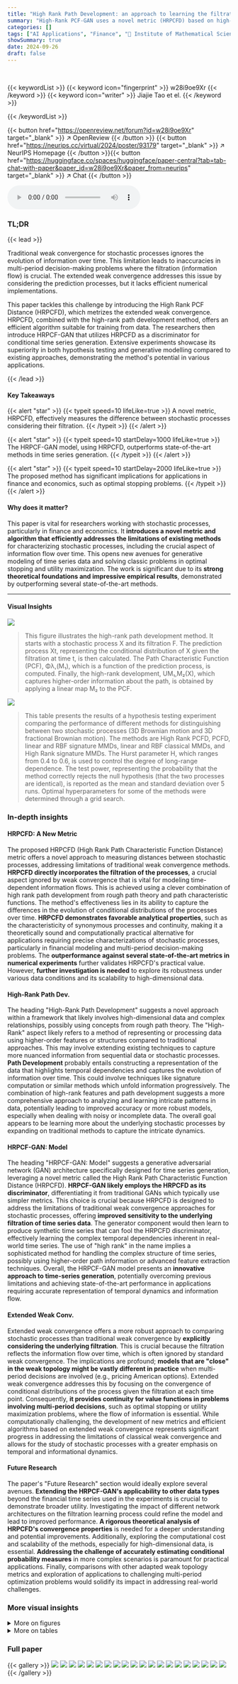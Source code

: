 ```yaml
---
title: "High Rank Path Development: an approach to learning the filtration of stochastic processes"
summary: "High-Rank PCF-GAN uses a novel metric (HRPCFD) based on high-rank path development to learn filtration of stochastic processes, outperforming state-of-the-art methods in hypothesis testing and time-se..."
categories: []
tags: ["AI Applications", "Finance", "🏢 Institute of Mathematical Sciences",]
showSummary: true
date: 2024-09-26
draft: false
---
```


<br>

{{< keywordList >}}
{{< keyword icon="fingerprint" >}} w28i9oe9Xr {{< /keyword >}}
{{< keyword icon="writer" >}} Jiajie Tao et el. {{< /keyword >}}
 
{{< /keywordList >}}

{{< button href="https://openreview.net/forum?id=w28i9oe9Xr" target="_blank" >}}
↗ OpenReview
{{< /button >}}
{{< button href="https://neurips.cc/virtual/2024/poster/93179" target="_blank" >}}
↗ NeurIPS Homepage
{{< /button >}}{{< button href="https://huggingface.co/spaces/huggingface/paper-central?tab=tab-chat-with-paper&paper_id=w28i9oe9Xr&paper_from=neurips" target="_blank" >}}
↗ Chat
{{< /button >}}



<audio controls>
    <source src="https://ai-paper-reviewer.com/w28i9oe9Xr/podcast.wav" type="audio/wav">
    Your browser does not support the audio element.
</audio>


### TL;DR


{{< lead >}}

Traditional weak convergence for stochastic processes ignores the evolution of information over time. This limitation leads to inaccuracies in multi-period decision-making problems where the filtration (information flow) is crucial. The extended weak convergence addresses this issue by considering the prediction processes, but it lacks efficient numerical implementations. 

This paper tackles this challenge by introducing the High Rank PCF Distance (HRPCFD), which metrizes the extended weak convergence. HRPCFD, combined with the high-rank path development method, offers an efficient algorithm suitable for training from data.  The researchers then introduce HRPCF-GAN that utilizes HRPCFD as a discriminator for conditional time series generation.  Extensive experiments showcase its superiority in both hypothesis testing and generative modelling compared to existing approaches, demonstrating the method's potential in various applications.

{{< /lead >}}


#### Key Takeaways

{{< alert "star" >}}
{{< typeit speed=10 lifeLike=true >}} A novel metric, HRPCFD, effectively measures the difference between stochastic processes considering their filtration. {{< /typeit >}}
{{< /alert >}}

{{< alert "star" >}}
{{< typeit speed=10 startDelay=1000 lifeLike=true >}} The HRPCF-GAN model, using HRPCFD, outperforms state-of-the-art methods in time series generation. {{< /typeit >}}
{{< /alert >}}

{{< alert "star" >}}
{{< typeit speed=10 startDelay=2000 lifeLike=true >}} The proposed method has significant implications for applications in finance and economics, such as optimal stopping problems. {{< /typeit >}}
{{< /alert >}}

#### Why does it matter?
This paper is vital for researchers working with stochastic processes, particularly in finance and economics.  It **introduces a novel metric and algorithm that efficiently addresses the limitations of existing methods** for characterizing stochastic processes, including the crucial aspect of information flow over time. This opens new avenues for generative modeling of time series data and solving classic problems in optimal stopping and utility maximization. The work is significant due to its **strong theoretical foundations and impressive empirical results**, demonstrated by outperforming several state-of-the-art methods.

------
#### Visual Insights



![](https://ai-paper-reviewer.com/w28i9oe9Xr/figures_1_1.jpg)

> This figure illustrates the high-rank path development method.  It starts with a stochastic process X and its filtration F. The prediction process Xt, representing the conditional distribution of X given the filtration at time t, is then calculated.  The Path Characteristic Function (PCF), Φλ,(M₁), which is a function of the prediction process, is computed. Finally, the high-rank development, UM₁,M₂(X), which captures higher-order information about the path, is obtained by applying a linear map M₂ to the PCF.





![](https://ai-paper-reviewer.com/w28i9oe9Xr/tables_7_1.jpg)

> This table presents the results of a hypothesis testing experiment comparing the performance of different methods for distinguishing between two stochastic processes (3D Brownian motion and 3D fractional Brownian motion). The methods are High Rank PCFD, PCFD, linear and RBF signature MMDs, linear and RBF classical MMDs, and High Rank signature MMDs. The Hurst parameter H, which ranges from 0.4 to 0.6, is used to control the degree of long-range dependence. The test power, representing the probability that the method correctly rejects the null hypothesis (that the two processes are identical), is reported as the mean and standard deviation over 5 runs. Optimal hyperparameters for some of the methods were determined through a grid search.





### In-depth insights


#### HRPCFD: A New Metric
The proposed HRPCFD (High Rank Path Characteristic Function Distance) metric offers a novel approach to measuring distances between stochastic processes, addressing limitations of traditional weak convergence methods.  **HRPCFD directly incorporates the filtration of the processes**, a crucial aspect ignored by weak convergence that is vital for modeling time-dependent information flows.  This is achieved using a clever combination of high rank path development from rough path theory and path characteristic functions. The method's effectiveness lies in its ability to capture the differences in the evolution of conditional distributions of the processes over time. **HRPCFD demonstrates favorable analytical properties**, such as the characteristicity of synonymous processes and continuity, making it a theoretically sound and computationally practical alternative for applications requiring precise characterizations of stochastic processes, particularly in financial modeling and multi-period decision-making problems. The **outperformance against several state-of-the-art metrics in numerical experiments** further validates HRPCFD's practical value.  However, **further investigation is needed** to explore its robustness under various data conditions and its scalability to high-dimensional data.

#### High-Rank Path Dev.
The heading "High-Rank Path Development" suggests a novel approach within a framework that likely involves high-dimensional data and complex relationships, possibly using concepts from rough path theory.  The "High-Rank" aspect likely refers to a method of representing or processing data using higher-order features or structures compared to traditional approaches. This may involve extending existing techniques to capture more nuanced information from sequential data or stochastic processes.  **Path Development** probably entails constructing a representation of the data that highlights temporal dependencies and captures the evolution of information over time. This could involve techniques like signature computation or similar methods which unfold information progressively. The combination of high-rank features and path development suggests a more comprehensive approach to analyzing and learning intricate patterns in data, potentially leading to improved accuracy or more robust models, especially when dealing with noisy or incomplete data. The overall goal appears to be learning more about the underlying stochastic processes by expanding on traditional methods to capture the intricate dynamics.

#### HRPCF-GAN: Model
The heading "HRPCF-GAN: Model" suggests a generative adversarial network (GAN) architecture specifically designed for time series generation, leveraging a novel metric called the High Rank Path Characteristic Function Distance (HRPCFD).  **HRPCF-GAN likely employs the HRPCFD as its discriminator**, differentiating it from traditional GANs which typically use simpler metrics.  This choice is crucial because HRPCFD is designed to address the limitations of traditional weak convergence approaches for stochastic processes, offering **improved sensitivity to the underlying filtration of time series data**. The generator component would then learn to produce synthetic time series that can fool the HRPCFD discriminator, effectively learning the complex temporal dependencies inherent in real-world time series.  The use of "high rank" in the name implies a sophisticated method for handling the complex structure of time series, possibly using higher-order path information or advanced feature extraction techniques.  Overall, the HRPCF-GAN model presents an **innovative approach to time-series generation**, potentially overcoming previous limitations and achieving state-of-the-art performance in applications requiring accurate representation of temporal dynamics and information flow.

#### Extended Weak Conv.
Extended weak convergence offers a more robust approach to comparing stochastic processes than traditional weak convergence by **explicitly considering the underlying filtration**.  This is crucial because the filtration reflects the information flow over time, which is often ignored by standard weak convergence. The implications are profound; **models that are "close" in the weak topology might be vastly different in practice** when multi-period decisions are involved (e.g., pricing American options). Extended weak convergence addresses this by focusing on the convergence of conditional distributions of the process given the filtration at each time point.  Consequently, **it provides continuity for value functions in problems involving multi-period decisions**, such as optimal stopping or utility maximization problems, where the flow of information is essential. While computationally challenging, the development of new metrics and efficient algorithms based on extended weak convergence represents significant progress in addressing the limitations of classical weak convergence and allows for the study of stochastic processes with a greater emphasis on temporal and informational dynamics.

#### Future Research
The paper's "Future Research" section would ideally explore several avenues.  **Extending the HRPCF-GAN's applicability to other data types** beyond the financial time series used in the experiments is crucial to demonstrate broader utility.  Investigating the impact of different network architectures on the filtration learning process could refine the model and lead to improved performance.  **A rigorous theoretical analysis of HRPCFD's convergence properties** is needed for a deeper understanding and potential improvements.  Additionally, exploring the computational cost and scalability of the methods, especially for high-dimensional data, is essential.  **Addressing the challenge of accurately estimating conditional probability measures** in more complex scenarios is paramount for practical applications. Finally, comparisons with other adapted weak topology metrics and exploration of applications to challenging multi-period optimization problems would solidify its impact in addressing real-world challenges.


### More visual insights

<details>
<summary>More on figures
</summary>


![](https://ai-paper-reviewer.com/w28i9oe9Xr/figures_6_1.jpg)

> This figure illustrates the architecture of the HRPCF-GAN, a generative adversarial network for learning the conditional distribution of future time series given past data.  It shows how the generator (Ge), which produces synthetic future paths, and the discriminator (HRPCFD), based on the High Rank Path Characteristic Function Distance, interact. The discriminator evaluates the similarity between real and generated data based on the HRPCFD, which incorporates information about the filtration of the stochastic processes.  The process involves multiple stages, including training regression models to estimate conditional probability measures and employing both PCFD and HRPCFD in the process of optimization.


![](https://ai-paper-reviewer.com/w28i9oe9Xr/figures_8_1.jpg)

> This figure compares the conditional distribution of future paths predicted by four different generative models (RCGAN, TimeGAN, PCFGAN, and HRPCFGAN) with the true distribution for a fractional Brownian motion (fBM).  Each column shows the distributions at a different time point (t). The red lines show the conditional mean predicted by the generative models, with shaded areas representing their standard deviations. The green lines show the true conditional means and standard deviations.  The figure demonstrates the performance of different models in capturing the conditional probability distribution over time.


![](https://ai-paper-reviewer.com/w28i9oe9Xr/figures_12_1.jpg)

> This figure illustrates the high-rank path development method.  It shows how the prediction process, representing the conditional distribution of the stochastic process given its filtration, is used to construct a high-rank path characteristic function (HRPCF). This involves two steps: first, computing the PCF of the prediction process; then, applying a high-rank development to this PCF, resulting in a more informative representation of the process that captures the underlying filtration.


![](https://ai-paper-reviewer.com/w28i9oe9Xr/figures_31_1.jpg)

> The figure shows the distributions of EPCFD and EHRPCFD under the null hypothesis (H0) and alternative hypothesis (H1) for a Hurst parameter of 0.475.  The histograms illustrate the separation of the two distributions under the different hypothesis, demonstrating the effectiveness of both metrics in distinguishing between the two scenarios.  Specific hyperparameter settings (K1, n, K2, m) used for each metric are provided in the caption.


![](https://ai-paper-reviewer.com/w28i9oe9Xr/figures_34_1.jpg)

> This figure illustrates the high-rank path development method.  It shows how the prediction process, represented as conditional distributions P(X|Ft) over time, is transformed using the Path Characteristic Function (PCF). The PCF, Φλ(M₁), captures the distribution's characteristics. Then, a high-rank development, UM₁,M₂(X), further refines this representation by applying a linear map M₂ to the PCF path. This process allows for the incorporation of information about the filtration into a computable distance metric.


![](https://ai-paper-reviewer.com/w28i9oe9Xr/figures_34_2.jpg)

> This figure illustrates the high-rank path development method.  It shows how the prediction process, representing the conditional distribution of the stochastic process given its filtration up to time t, is used to construct the high-rank path characteristic function (HRPCF). The HRPCF is a key element in the proposed High Rank PCF Distance (HRPCFD) metric, which allows for efficient numerical implementation and is used to learn the filtration of stochastic processes. The figure depicts two steps of development: First, computing the PCF of the prediction process, and second, applying a higher-rank development to the PCF, resulting in the HRPCF.


</details>




<details>
<summary>More on tables
</summary>


![](https://ai-paper-reviewer.com/w28i9oe9Xr/tables_8_1.jpg)
> This table compares the performance of the HRPCF-GAN model against several baseline models (RCGAN, TimeGAN, PCFGAN) across seven evaluation metrics.  The metrics assess different aspects of time series generation quality, including the fidelity of the generated series' distribution, its correlation structure, and its ability to capture the conditional distribution. Two datasets were used for evaluation: a synthetic multivariate fractional Brownian motion dataset and a real-world stock market dataset.  HRPCF-GAN demonstrates superior performance across most metrics and datasets.

![](https://ai-paper-reviewer.com/w28i9oe9Xr/tables_31_1.jpg)
> This table presents the results of hypothesis testing for different stochastic processes.  The test power, representing the probability of correctly rejecting the null hypothesis (that the processes have the same distribution), is shown for various methods (High Rank PCFD, PCFD, Linear/RBF Signature MMDs, Linear/RBF Classical MMDs).  The values are the mean ± standard deviation across 5 runs, and optimal hyperparameters for some methods are specified.

![](https://ai-paper-reviewer.com/w28i9oe9Xr/tables_31_2.jpg)
> This table presents the statistical power of different distance metrics (High Rank PCFD, PCFD, Linear Signature MMD, RBF Signature MMD, High Rank Signature MMD, Linear Classical MMD, RBF Classical MMD) in distinguishing between 3-dimensional Brownian motion and 3-dimensional fractional Brownian motion with varying Hurst parameters (H).  The power represents the probability of correctly rejecting the null hypothesis (that the processes are the same) when the alternative hypothesis (that the processes are different) is true.  Different optimal parameters were used for the RBF and High Rank signature MMDs.

![](https://ai-paper-reviewer.com/w28i9oe9Xr/tables_33_1.jpg)
> This table presents a comparison of the performance of HRPCF-GAN against other state-of-the-art models for time series generation on two datasets: a synthetic dataset (fBM) and a real-world stock market dataset.  Seven metrics are used to evaluate the models' performance, encompassing aspects such as fidelity (e.g., auto-correlation), diversity (ONND), and conditional expectations. HRPCF-GAN consistently shows superior performance across multiple evaluation metrics on both datasets.

![](https://ai-paper-reviewer.com/w28i9oe9Xr/tables_33_2.jpg)
> This table compares the performance of HRPCF-GAN against three other baseline models (RCGAN, TimeGAN, PCFGAN) across seven evaluation metrics.  The metrics assess various aspects of the generated time series, including autocorrelation, cross-correlation, discriminative ability, distance to real data, conditional expectation, and the accuracy in predicting options pricing.  Results are reported for two datasets: a synthetic fractional Brownian motion dataset and a real-world stock market dataset. The best-performing model for each metric is highlighted in bold.

</details>




### Full paper

{{< gallery >}}
<img src="https://ai-paper-reviewer.com/w28i9oe9Xr/1.png" class="grid-w50 md:grid-w33 xl:grid-w25" />
<img src="https://ai-paper-reviewer.com/w28i9oe9Xr/2.png" class="grid-w50 md:grid-w33 xl:grid-w25" />
<img src="https://ai-paper-reviewer.com/w28i9oe9Xr/3.png" class="grid-w50 md:grid-w33 xl:grid-w25" />
<img src="https://ai-paper-reviewer.com/w28i9oe9Xr/4.png" class="grid-w50 md:grid-w33 xl:grid-w25" />
<img src="https://ai-paper-reviewer.com/w28i9oe9Xr/5.png" class="grid-w50 md:grid-w33 xl:grid-w25" />
<img src="https://ai-paper-reviewer.com/w28i9oe9Xr/6.png" class="grid-w50 md:grid-w33 xl:grid-w25" />
<img src="https://ai-paper-reviewer.com/w28i9oe9Xr/7.png" class="grid-w50 md:grid-w33 xl:grid-w25" />
<img src="https://ai-paper-reviewer.com/w28i9oe9Xr/8.png" class="grid-w50 md:grid-w33 xl:grid-w25" />
<img src="https://ai-paper-reviewer.com/w28i9oe9Xr/9.png" class="grid-w50 md:grid-w33 xl:grid-w25" />
<img src="https://ai-paper-reviewer.com/w28i9oe9Xr/10.png" class="grid-w50 md:grid-w33 xl:grid-w25" />
<img src="https://ai-paper-reviewer.com/w28i9oe9Xr/11.png" class="grid-w50 md:grid-w33 xl:grid-w25" />
<img src="https://ai-paper-reviewer.com/w28i9oe9Xr/12.png" class="grid-w50 md:grid-w33 xl:grid-w25" />
<img src="https://ai-paper-reviewer.com/w28i9oe9Xr/13.png" class="grid-w50 md:grid-w33 xl:grid-w25" />
<img src="https://ai-paper-reviewer.com/w28i9oe9Xr/14.png" class="grid-w50 md:grid-w33 xl:grid-w25" />
<img src="https://ai-paper-reviewer.com/w28i9oe9Xr/15.png" class="grid-w50 md:grid-w33 xl:grid-w25" />
<img src="https://ai-paper-reviewer.com/w28i9oe9Xr/16.png" class="grid-w50 md:grid-w33 xl:grid-w25" />
<img src="https://ai-paper-reviewer.com/w28i9oe9Xr/17.png" class="grid-w50 md:grid-w33 xl:grid-w25" />
<img src="https://ai-paper-reviewer.com/w28i9oe9Xr/18.png" class="grid-w50 md:grid-w33 xl:grid-w25" />
<img src="https://ai-paper-reviewer.com/w28i9oe9Xr/19.png" class="grid-w50 md:grid-w33 xl:grid-w25" />
<img src="https://ai-paper-reviewer.com/w28i9oe9Xr/20.png" class="grid-w50 md:grid-w33 xl:grid-w25" />
{{< /gallery >}}